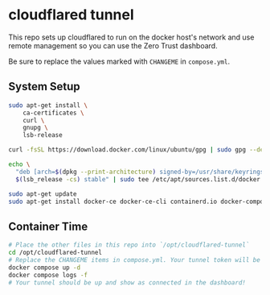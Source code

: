 # cloudflared tunnel

This repo sets up cloudflared to run on the docker host's network and use remote management so you can use the Zero Trust dashboard.

Be sure to replace the values marked with `CHANGEME` in `compose.yml`.

## System Setup

```sh
sudo apt-get install \
    ca-certificates \
    curl \
    gnupg \
    lsb-release

curl -fsSL https://download.docker.com/linux/ubuntu/gpg | sudo gpg --dearmor -o /usr/share/keyrings/docker-archive-keyring.gpg

echo \
  "deb [arch=$(dpkg --print-architecture) signed-by=/usr/share/keyrings/docker-archive-keyring.gpg] https://download.docker.com/linux/ubuntu \
  $(lsb_release -cs) stable" | sudo tee /etc/apt/sources.list.d/docker.list > /dev/null

sudo apt-get update
sudo apt-get install docker-ce docker-ce-cli containerd.io docker-compose-plugin
```

## Container Time

```sh
# Place the other files in this repo into `/opt/cloudflared-tunnel`
cd /opt/cloudflared-tunnel
# Replace the CHANGEME items in compose.yml. Your tunnel token will be in the Zero Trust dashboard.
docker compose up -d
docker compose logs -f
# Your tunnel should be up and show as connected in the dashboard!
```
